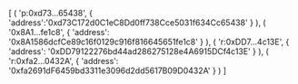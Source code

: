 [
    (
        'p:0xd73...65438', {
            'address':'0xd73C172d0C1eC8Dd0ff738Cce5031f634Cc65438'
        }
    ), 
    (
        '0x8A1...fe1c8', {
            'address': '0x8A1586dcfCe89c16f0129c916f816645651fe1c8'
        }
    ),
    (
        'r:0xDD7...4c13E', {
            'address': '0xDD79122276bd44ad286275128e4A6915DCf4c13E'
        }
    ),
    (
        'r:0xfa2...0432A', {
            'address': '0xfa2691dF6459bd3311e3096d2dd5617B09D0432A'
        }
    )
]
